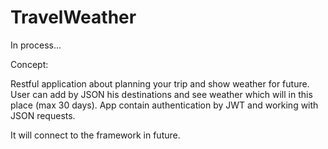 # TravelWeather

In process...

Concept:

Restful application about planning your trip and show weather for future.
User can add by JSON his destinations and see weather which will in this place (max 30 days).
App contain authentication by JWT and working with JSON requests.

It will connect to the framework in future.
